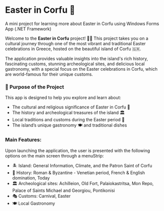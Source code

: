 # Easter in Corfu 🐣
A mini project for learning more about Easter in Corfu using Windows Forms App (.NET Framework)

Welcome to the **Easter in Corfu** project! 🌸✨ This project takes you on a cultural journey through one of the most vibrant and traditional Easter celebrations in Greece, hosted on the beautiful island of Corfu 🇬🇷.

The application provides valuable insights into the island's rich history, fascinating customs, stunning archeological sites, and delicious local gastronomy, with a special focus on the Easter celebrations in Corfu, which are world-famous for their unique customs.

### 🎯 Purpose of the Project

This app is designed to help you explore and learn about:
- The cultural and religious significance of Easter in Corfu 🐣
- The history and archeological treasures of the island 🏛️
- Local traditions and customs during the Easter period 🎉
- The island’s unique gastronomy 🍽️ and traditional dishes

### Main Features:
Upon launching the application, the user is presented with the following options on the main screen through a menuStrip:
- 🏝️ Island: General Information, Climate, and the Patron Saint of Corfu
- 📜 History: Roman & Byzantine - Venetian period, French & English domination, Today
- 🏛️ Archeological sites: Achílleion, Old Fort, Palaiokastritsa, Mon Repo, Palace of Saints Michael and Georgiou, Pontikonisi
- 🎭 Customs: Carnival, Easter
- 🍽️ Local Gastronomy
